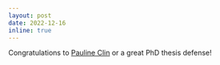 ```yaml
---
layout: post
date: 2022-12-16
inline: true
---
```


Congratulations to [Pauline Clin](https://scholar.google.com/citations?user=6-YCcTUAAAAJ&hl=fr&oi=ao) or a great PhD thesis defense!
